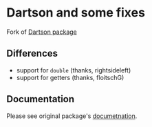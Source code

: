 # Dartson and some fixes

Fork of [Dartson package](http://github.com/eredo/dartson)

## Differences

- support for `double` (thanks, rightsideleft)
- support for getters (thanks, floitschG)

## Documentation

Please see original package's [documetnation](http://github.com/eredo/dartson).
